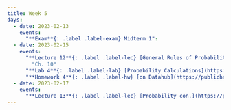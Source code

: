 ```yaml
---
title: Week 5
days:
  - date: 2023-02-13
    events:
      "**Exam**{: .label .label-exam} Midterm 1":
  - date: 2023-02-15
    events:
      "**Lecture 12**{: .label .label-lec} [General Rules of Probability](https://ph142-ucb.github.io/sp23/src/l12-more-probability.pdf) ([Recording](https://youtu.be/z31L8BiXIgg))":
        "Ch. 10"
      "**Lab 4**{: .label .label-lab} [Probability Calculations](https://publichealth.datahub.berkeley.edu/hub/user-redirect/git-pull?repo=https%3A%2F%2Fgithub.com%2Fph142-ucb%2Fph142-sp23&urlpath=rstudio%2F&branch=main) (Due Feb. 21)":
      "**Homework 4**{: .label .label-hw} [on Datahub](https://publichealth.datahub.berkeley.edu/hub/user-redirect/git-pull?repo=https%3A%2F%2Fgithub.com%2Fph142-ucb%2Fph142-sp23&urlpath=rstudio%2F&branch=main)":
  - date: 2023-02-17
    events:
      "**Lecture 13**{: .label .label-lec} [Probability con.](https://ph142-ucb.github.io/sp23/src/l13-even-more-probability.pdf)":
---
```

